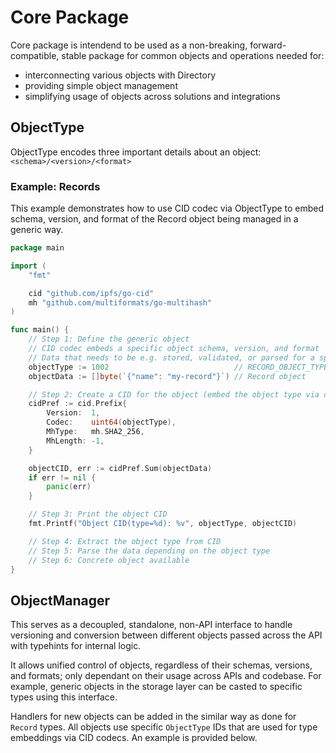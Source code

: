 # Core Package

Core package is intendend to be used as a non-breaking, forward-compatible, stable package for common objects and operations needed for:
- interconnecting various objects with Directory
- providing simple object management
- simplifying usage of objects across solutions and integrations

## ObjectType

ObjectType encodes three important details about an object: `<schema>/<version>/<format>`

### Example: Records

This example demonstrates how to use CID codec via ObjectType to embed schema, version, and format of the Record object being managed in a generic way.

```go
package main

import (
	"fmt"

	cid "github.com/ipfs/go-cid"
	mh "github.com/multiformats/go-multihash"
)

func main() {
	// Step 1: Define the generic object
	// CID codec embeds a specific object schema, version, and format
	// Data that needs to be e.g. stored, validated, or parsed for a specific object
	objectType := 1002                            // RECORD_OBJECT_TYPE_OASF_V1ALPHA2_JSON
	objectData := []byte(`{"name": "my-record"}`) // Record object

	// Step 2: Create a CID for the object (embed the object type via codec)
	cidPref := cid.Prefix{
		Version:  1,
		Codec:    uint64(objectType),
		MhType:   mh.SHA2_256,
		MhLength: -1,
	}

	objectCID, err := cidPref.Sum(objectData)
	if err != nil {
		panic(err)
	}

	// Step 3: Print the object CID
	fmt.Printf("Object CID(type=%d): %v", objectType, objectCID)

	// Step 4: Extract the object type from CID
	// Step 5: Parse the data depending on the object type
	// Step 6: Concrete object available
}
```

## ObjectManager

This serves as a decoupled, standalone, non-API interface to handle versioning and conversion between different objects passed across the API with typehints for internal logic.

It allows unified control of objects, regardless of their schemas, versions, and formats; only dependant on their usage across APIs and codebase.
For example, generic objects in the storage layer can be casted to specific types using this interface.

Handlers for new objects can be added in the similar way as done for `Record` types.
All objects use specific `ObjectType` IDs that are used for type embeddings via CID codecs.
An example is provided below.
